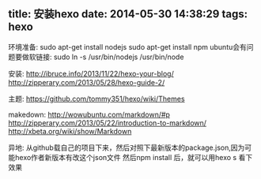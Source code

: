 title: 安装hexo
date: 2014-05-30 14:38:29
tags: hexo
---

环境准备:
    sudo apt-get install nodejs
    sudo apt-get install npm
    ubuntu会有问题要做软链接: sudo ln -s /usr/bin/nodejs  /usr/bin/node

安装:
	http://ibruce.info/2013/11/22/hexo-your-blog/
	http://zipperary.com/2013/05/28/hexo-guide-2/
	
主题:
	https://github.com/tommy351/hexo/wiki/Themes	

makedown:
	http://wowubuntu.com/markdown/#p
	http://zipperary.com/2013/05/22/introduction-to-markdown/
	http://xbeta.org/wiki/show/Markdown
	
异地:
    从github载自己的项目下来，然后对照下最新版本的package.json,因为可能hexo作者新版本有改这个json文件
    然后npm install 后，就可以用hexo s 看下效果
    
